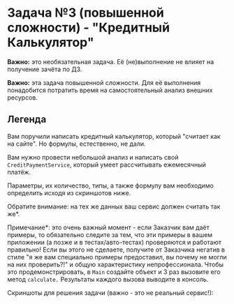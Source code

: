 # Задача №3 (повышенной сложности) - "Кредитный Калькулятор"

**Важно:** это необязательная задача. Её (не)выполнение не влияет на получение зачёта по ДЗ.

**Важно:** эта задача повышенной сложности. Для её выполнения понадобится потратить время на самостоятельный анализ внешних ресурсов.

## Легенда

Вам поручили написать кредитный калькулятор, который "считает как на сайте". Но формулы, естественно, не дали.

Вам нужно провести небольшой анализ и написать свой ```CreditPaymentService```, который умеет рассчитывать ежемесячный платёж.

Параметры, их количество, типы, а также формулу вам необходимо определить исходя из скриншотов ниже.

Обратите внимание: на тех же данных ваш сервис должен считать так же*.

Примечание*: это очень важный момент - если Заказчик вам даёт примеры, то обязательно следите за тем, что эти примеры в вашем приложении (а позже и в тестах/авто-тестах) проверяются и работают правильно! 
Если вы этого не сделаете, получите от Заказчика негатив в стиле "я же вам специально примеры предоставил, вы почему не могли на них проверить?!" и общую характеристику непрофессионала.
Чтобы это продемонстрировать, в ```Main``` создайте объект и 3 раз вызовите его метод ```calculate.``` Результаты каждого вызова выводите в консоль.

Скриншоты для решения задачи (важно - это не реальный сервис!):






